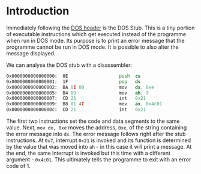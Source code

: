 # Introduction
Immediately following the [DOS header](The%20DOS%20Header.md) is the DOS Stub. This is a tiny portion of executable instructions which get executed instead of the programme when run in DOS mode. Its purpose is to print an error message that the programme cannot be run in DOS mode. It is possible to also alter the message displayed.

We can analyse the DOS stub with a disassembler:

```asm
0x0000000000000000:  0E                   push  cs  
0x0000000000000001:  1F                   pop   ds  
0x0000000000000002:  BA 0E 00             mov   dx, 0xe  
0x0000000000000005:  B4 09                mov   ah, 9  
0x0000000000000007:  CD 21                int   0x21
0x0000000000000009:  B8 01 4C             mov   ax, 0x4c01  
0x000000000000000c:  CD 21                int   0x21
```

The first two instructions set the code and data segments to the same value. Next, `mov dx, 0xe` moves the address, `0xe`, of the string containing the error message into `dx`. The error message follows right after the stub instructions. At `0x7`, interrupt `0x21` is invoked and its function is determined by the value that was moved into `ah` - in this case it will print a message. At the end, the same interrupt is invoked but this time with a different argument - `0x4c01`. This ultimately tells the programme to exit with an error code of 1.
